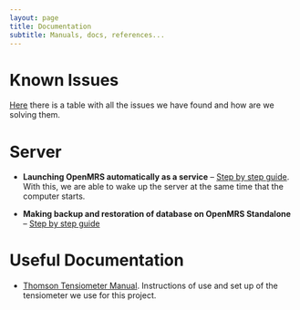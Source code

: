 ```yaml
---
layout: page
title: Documentation
subtitle: Manuals, docs, references...
---
```


# Known Issues

[Here](https://docs.google.com/spreadsheets/d/1RbZAtD-T_CTOZewnHfwPDXLW8bAy1uB9Ph_4KPlO2Wc/edit?usp=sharing) there is a table with all the issues we have found and how are we solving them.

# Server

* **Launching OpenMRS automatically as a service** – [Step  by step guide](https://wiki.openmrs.org/display/docs/Launching+OpenMRS+automatically+as+a+service).  With this, we are able to wake up the server at the same time that the computer starts.


* **Making backup and restoration of database on OpenMRS Standalone** – [Step by step guide](https://wiki.openmrs.org/display/docs/Making+backup+and+restoration+of+database+on+OpenMRS+Standalone)


# Useful Documentation

* [Thomson Tensiometer Manual](https://drive.google.com/drive/u/0/folders/1TbAoJZAYB405jfl9IBRvJkO4QCs9SED8). Instructions of use and set up of the tensiometer we use for this project.

